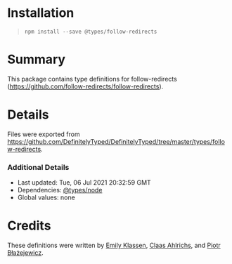 # Installation
> `npm install --save @types/follow-redirects`

# Summary
This package contains type definitions for follow-redirects (https://github.com/follow-redirects/follow-redirects).

# Details
Files were exported from https://github.com/DefinitelyTyped/DefinitelyTyped/tree/master/types/follow-redirects.

### Additional Details
 * Last updated: Tue, 06 Jul 2021 20:32:59 GMT
 * Dependencies: [@types/node](https://npmjs.com/package/@types/node)
 * Global values: none

# Credits
These definitions were written by [Emily Klassen](https://github.com/forivall), [Claas Ahlrichs](https://github.com/claasahl), and [Piotr Błażejewicz](https://github.com/peterblazejewicz).
